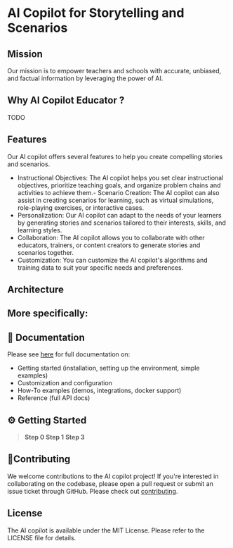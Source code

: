 # AI Copilot for Storytelling and Scenarios

## Mission
Our mission is to empower teachers and schools with accurate, unbiased, and factual information by leveraging the power of AI.


## Why AI Copilot Educator ?
 TODO

## Features
Our AI copilot offers several features to help you create compelling stories and scenarios.
- Instructional Objectives: The AI copilot helps you set clear instructional objectives, prioritize teaching goals, and organize problem chains and activities to achieve them.- Scenario Creation: The AI copilot can also assist in creating scenarios for learning, such as virtual simulations, role-playing exercises, or interactive cases.
- Personalization: Our AI copilot can adapt to the needs of your learners by generating stories and scenarios tailored to their interests, skills, and learning styles.
- Collaboration: The AI copilot allows you to collaborate with other educators, trainers, or content creators to generate stories and scenarios together.
- Customization: You can customize the AI copilot's algorithms and training data to suit your specific needs and preferences.


## Architecture

More specifically:
- 
## 📖 Documentation
Please see [here](https://docs.url.com/getting-started) for full documentation on:

- Getting started (installation, setting up the environment, simple examples)
- Customization and configuration
- How-To examples (demos, integrations, docker support)
- Reference (full API docs)

## ⚙️ Getting Started
> **Step 0**
> **Step 1**
> **Step 3**

## 🚀Contributing
We welcome contributions to the AI copilot project! If you're interested in collaborating on the codebase, please open a pull request or submit an issue ticket through GitHub.
Please check out [contributing](CONTRIBUTING.md).


## License

The AI copilot is available under the MIT License. Please refer to the LICENSE file for details.
